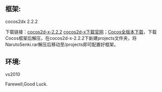 ## 框架:

cocos2dx 2.2.2

下载链接：[cocos2d-x-2.2.2](http://cdn.cocos2d-x.org/cocos2d-x-2.2.2.zip) [cocos2d-x下载官网](https://cocos2d-x.org/download)；[Cocos全版本下载](https://github.com/fusijie/Cocos-Resource "Cocos 资料大全（全版本）")，下载Cocos框架后解压，在cocos2d-x-2.2.2下新建projects文件夹，将NarutoSenki.rar解压后移动至/projects即可配置好框架。
## 环境:

vs2010

Farewell,Good Luck.
